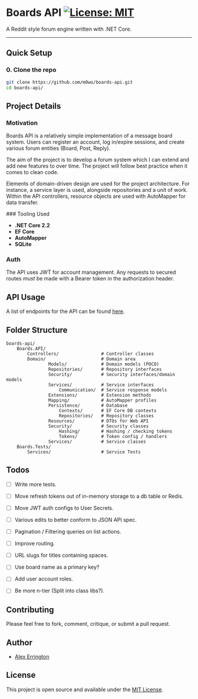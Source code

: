 
# Boards API [![License: MIT](https://img.shields.io/badge/License-MIT-yellow.svg)](https://opensource.org/licenses/MIT) 
A Reddit style forum engine written with .NET Core.

---

## Quick Setup

### 0. Clone the repo

```bash
git clone https://github.com/m0wo/boards-api.git
cd boards-api/
```

## Project Details

### Motivation

Boards API is a relatively simple implementation of a message board system. Users can register an account, log in/expire sessions, and create various forum entities (Board, Post, Reply).

The aim of the project is to develop a forum system which I can extend and add new features to over time. The project will follow best practice when it comes to clean code. 

Elements of domain-driven design are used for the project architecture. For instance, a service layer is used, alongside repositories and a unit of work. Within the API controllers, resource objects are used with AutoMapper for data transfer.

### Tooling Used
- **.NET Core 2.2**
- **EF Core**
- **AutoMapper**
- **SQLite**

### Auth

The API uses JWT for account management. Any requests to secured routes *must* be made with a Bearer token in the authorization header.

## API Usage

A list of endpoints for the API can be found [here](ENDPOINTS.md).

## Folder Structure

```
boards-api/
    Boards.API/
        Controllers/                # Controller classes
        Domain/                     # Domain area
                Models/             # Domain models (POCO)
                Repositories/       # Repository interfaces
                Security/           # Security interfaces/domain models
                Services/           # Service interfaces
                    Communication/  # Service response models
                Extensions/         # Extension methods
                Mapping/            # AutoMapper profiles
                Persistence/        # Database
                    Contexts/       # EF Core DB contexts
                    Repositories/   # Repository classes
                Resources/          # DTOs for Web API
                Security/           # Security classes
                    Hashing/        # Hashing / checking tokens
                    Tokens/         # Token config / handlers
                Services/           # Service classes
    Boards.Tests/
        Services/                   # Service Tests
```

## Todos

- [ ] Write more tests.
- [ ] Move refresh tokens out of in-memory storage to a db table or Redis.
- [ ] Move JWT auth configs to User Secrets.
- [ ] Various edits to better conform to JSON API spec.
- [ ] Pagination / Filtering queries on list actions.
- [ ] Improve routing.
- [ ] URL slugs for titles containing spaces.
- [ ] Use board name as a primary key?
- [ ] Add user account roles.
- [ ] Be more n-tier (Split into class libs?).


## Contributing

Please feel free to fork, comment, critique, or submit a pull request.

## Author

- [Alex Errington](https://www.errington.tech)

## License

This project is open source and available under the [MIT License](LICENSE).
